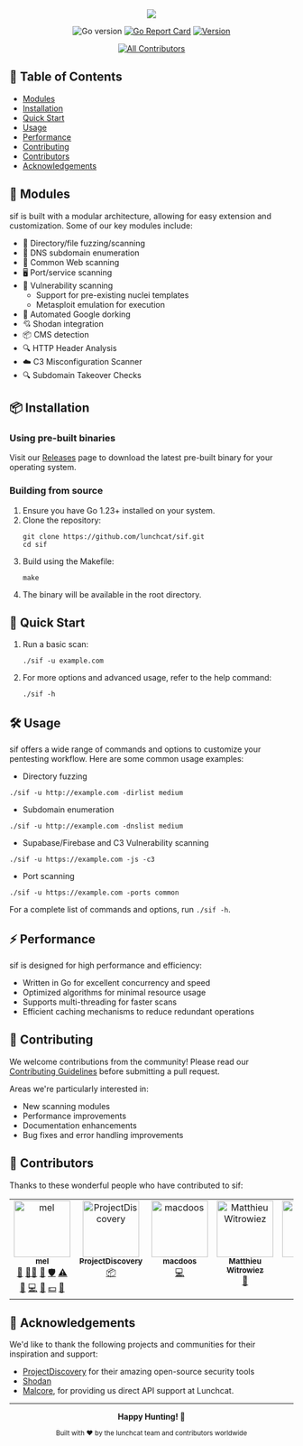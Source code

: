 <div align="center">
<img src="https://github.com/user-attachments/assets/e4caf24e-693f-4f12-b8ad-8e4a8d338fa9">
</div>

<div align="center">

![Go version](https://img.shields.io/github/go-mod/go-version/dropalldatabases/sif)
[![Go Report Card](https://goreportcard.com/badge/github.com/dropalldatabases/sif)](https://goreportcard.com/report/github.com/dropalldatabases/sif)
[![Version](https://img.shields.io/github/v/tag/dropalldatabases/sif)](https://github.com/dropalldatabases/sif/tags)

[![All Contributors](https://img.shields.io/github/all-contributors/lunchcat/sif?color=ee8449&style=flat-square)](#contributors)

</div>

## 📖 Table of Contents

- [Modules](#-modules)
- [Installation](#-installation)
- [Quick Start](#-quick-start)
- [Usage](#-usage)
- [Performance](#-performance)
- [Contributing](#-contributing)
- [Contributors](#-contributors)
- [Acknowledgements](#-acknowledgements)

## 🧩 Modules

sif is built with a modular architecture, allowing for easy extension and customization. Some of our key modules include:

- 📂 Directory/file fuzzing/scanning
- 📡 DNS subdomain enumeration
- 🐾 Common Web scanning
- 🖥️ Port/service scanning
- 🦠 Vulnerability scanning
  - Support for pre-existing nuclei templates
  - Metasploit emulation for execution
- 🔎 Automated Google dorking
- 💘 Shodan integration
- 📦 CMS detection
- 🔍 HTTP Header Analysis
- ☁️ C3 Misconfiguration Scanner
- 🔍 Subdomain Takeover Checks

## 📦 Installation

### Using pre-built binaries

Visit our [Releases](https://github.com/dropalldatabases/sif/releases) page to download the latest pre-built binary for your operating system.

### Building from source

1. Ensure you have Go 1.23+ installed on your system.
2. Clone the repository:
   ```
   git clone https://github.com/lunchcat/sif.git
   cd sif
   ```
3. Build using the Makefile:
   ```
   make
   ```
4. The binary will be available in the root directory.

## 🚀 Quick Start

1. Run a basic scan:
   ```
   ./sif -u example.com
   ```
2. For more options and advanced usage, refer to the help command:
   ```
   ./sif -h
   ```

## 🛠 Usage

sif offers a wide range of commands and options to customize your pentesting workflow. Here are some common usage examples:

- Directory fuzzing

```
./sif -u http://example.com -dirlist medium
```

- Subdomain enumeration

```
./sif -u http://example.com -dnslist medium
```

- Supabase/Firebase and C3 Vulnerability scanning

```
./sif -u https://example.com -js -c3
```

- Port scanning

```
./sif -u https://example.com -ports common
```

For a complete list of commands and options, run `./sif -h`.

## ⚡ Performance

sif is designed for high performance and efficiency:

- Written in Go for excellent concurrency and speed
- Optimized algorithms for minimal resource usage
- Supports multi-threading for faster scans
- Efficient caching mechanisms to reduce redundant operations

## 🤝 Contributing

We welcome contributions from the community! Please read our [Contributing Guidelines](CONTRIBUTING.md) before submitting a pull request.

Areas we're particularly interested in:

- New scanning modules
- Performance improvements
- Documentation enhancements
- Bug fixes and error handling improvements

## 🌟 Contributors

Thanks to these wonderful people who have contributed to sif:

<!-- ALL-CONTRIBUTORS-LIST:START - Do not remove or modify this section -->
<!-- prettier-ignore-start -->
<!-- markdownlint-disable -->
<table>
  <tbody>
    <tr>
      <td align="center" valign="top" width="14.28%"><a href="https://vmfunc.re"><img src="https://avatars.githubusercontent.com/u/59031302?v=4?s=100" width="100px;" alt="mel"/><br /><sub><b>mel</b></sub></a><br /><a href="#maintenance-vmfunc" title="Maintenance">🚧</a> <a href="#mentoring-vmfunc" title="Mentoring">🧑‍🏫</a> <a href="#projectManagement-vmfunc" title="Project Management">📆</a> <a href="#security-vmfunc" title="Security">🛡️</a> <a href="#test-vmfunc" title="Tests">⚠️</a> <a href="#business-vmfunc" title="Business development">💼</a> <a href="#code-vmfunc" title="Code">💻</a> <a href="#design-vmfunc" title="Design">🎨</a> <a href="#financial-vmfunc" title="Financial">💵</a> <a href="#ideas-vmfunc" title="Ideas, Planning, & Feedback">🤔</a></td>
      <td align="center" valign="top" width="14.28%"><a href="https://projectdiscovery.io"><img src="https://avatars.githubusercontent.com/u/50994705?v=4?s=100" width="100px;" alt="ProjectDiscovery"/><br /><sub><b>ProjectDiscovery</b></sub></a><br /><a href="#platform-projectdiscovery" title="Packaging/porting to new platform">📦</a></td>
      <td align="center" valign="top" width="14.28%"><a href="https://github.com/macdoos"><img src="https://avatars.githubusercontent.com/u/127897805?v=4?s=100" width="100px;" alt="macdoos"/><br /><sub><b>macdoos</b></sub></a><br /><a href="#code-macdoos" title="Code">💻</a></td>
      <td align="center" valign="top" width="14.28%"><a href="https://epitech.eu"><img src="https://avatars.githubusercontent.com/u/75166283?v=4?s=100" width="100px;" alt="Matthieu Witrowiez"/><br /><sub><b>Matthieu Witrowiez</b></sub></a><br /><a href="#ideas-D3adPlays" title="Ideas, Planning, & Feedback">🤔</a></td>
      <td align="center" valign="top" width="14.28%"><a href="https://github.com/tessa-u-k"><img src="https://avatars.githubusercontent.com/u/109355732?v=4?s=100" width="100px;" alt="tessa "/><br /><sub><b>tessa </b></sub></a><br /><a href="#infra-tessa-u-k" title="Infrastructure (Hosting, Build-Tools, etc)">🚇</a> <a href="#question-tessa-u-k" title="Answering Questions">💬</a> <a href="#userTesting-tessa-u-k" title="User Testing">📓</a></td>
      <td align="center" valign="top" width="14.28%"><a href="https://github.com/xyzeva"><img src="https://avatars.githubusercontent.com/u/133499694?v=4?s=100" width="100px;" alt="Eva"/><br /><sub><b>Eva</b></sub></a><br /><a href="#blog-xyzeva" title="Blogposts">📝</a> <a href="#content-xyzeva" title="Content">🖋</a> <a href="#research-xyzeva" title="Research">🔬</a> <a href="#security-xyzeva" title="Security">🛡️</a> <a href="#test-xyzeva" title="Tests">⚠️</a> <a href="#code-xyzeva" title="Code">💻</a></td>
    </tr>
  </tbody>
</table>

<!-- markdownlint-restore -->
<!-- prettier-ignore-end -->

<!-- ALL-CONTRIBUTORS-LIST:END -->

## 🙏 Acknowledgements

We'd like to thank the following projects and communities for their inspiration and support:

- [ProjectDiscovery](https://projectdiscovery.io/) for their amazing open-source security tools
- [Shodan](https://www.shodan.io/)
- [Malcore](https://www.malcore.io/), for providing us direct API support at Lunchcat.

---

<div align="center">
  <strong>Happy Hunting! 🐾</strong>
  <p>
    <sub>Built with ❤️ by the lunchcat team and contributors worldwide</sub>
  </p>
</div>
